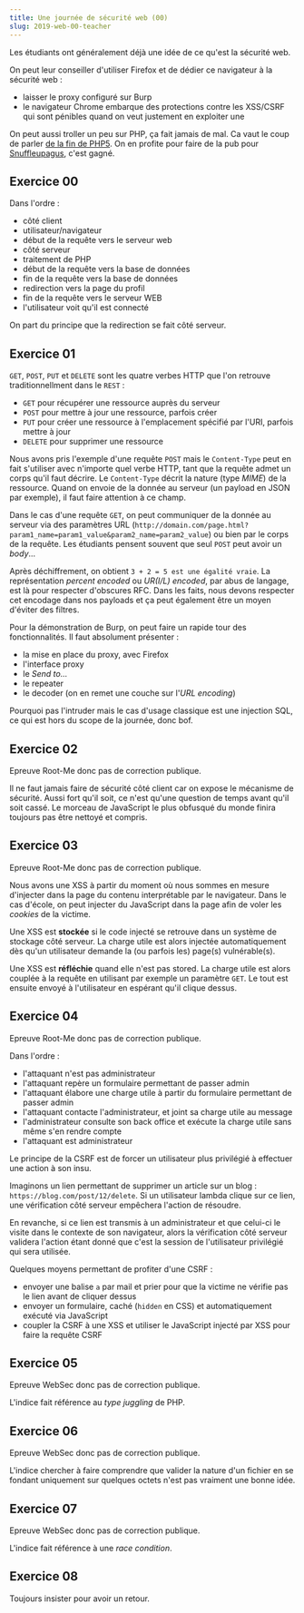 ```yaml
---
title: Une journée de sécurité web (00)
slug: 2019-web-00-teacher
---
```


Les étudiants ont généralement déjà une idée de ce qu'est la sécurité web.

On peut leur conseiller d'utiliser Firefox et de dédier ce navigateur à
la sécurité web :

* laisser le proxy configuré sur Burp
* le navigateur Chrome embarque des protections contre les XSS/CSRF qui sont
  pénibles quand on veut justement en exploiter une

On peut aussi troller un peu sur PHP, ça fait jamais de mal. Ca vaut le coup
de parler [de la fin de PHP5](https://www.youtube.com/watch?v=yx2ks03d4mE).
On en profite pour faire de la pub pour
[Snuffleupagus](https://github.com/nbs-system/snuffleupagus), c'est gagné.


## Exercice 00

Dans l'ordre :

* côté client
* utilisateur/navigateur
* début de la requête vers le serveur web
* côté serveur
* traitement de PHP
* début de la requête vers la base de données
* fin de la requête vers la base de données
* redirection vers la page du profil
* fin de la requête vers le serveur WEB
* l'utilisateur voit qu'il est connecté

On part du principe que la redirection se fait côté serveur.


## Exercice 01

`GET`, `POST`, `PUT` et `DELETE` sont les quatre verbes HTTP que l'on
retrouve traditionnellment dans le `REST` :

* `GET` pour récupérer une ressource auprès du serveur
* `POST` pour mettre à jour une ressource, parfois créer
* `PUT` pour créer une ressource à l'emplacement spécifié par l'URI, parfois
  mettre à jour
* `DELETE` pour supprimer une ressource

Nous avons pris l'exemple d'une requête `POST` mais le `Content-Type` peut
en fait s'utiliser avec n'importe quel verbe HTTP, tant que la requête admet
un corps qu'il faut décrire. Le `Content-Type` décrit la nature (type *MIME*)
de la ressource. Quand on envoie de la donnée au serveur (un payload en JSON
par exemple), il faut faire attention à ce champ.

Dans le cas d'une requête `GET`, on peut communiquer de la donnée au serveur
via des paramètres URL
(`http://domain.com/page.html?param1_name=param1_value&param2_name=param2_value`)
ou bien par le corps de la requête. Les étudiants pensent souvent que seul
`POST` peut avoir un *body*...

Après déchiffrement, on obtient `3 + 2 = 5 est une égalité vraie`. La
représentation *percent encoded* ou *UR(I/L) encoded*, par abus de langage,
est là pour respecter d'obscures RFC. Dans les faits, nous devons respecter
cet encodage dans nos payloads et ça peut également être un moyen d'éviter
des filtres.

Pour la démonstration de Burp, on peut faire un rapide tour des fonctionnalités.
Il faut absolument présenter :

* la mise en place du proxy, avec Firefox
* l'interface proxy
* le *Send to...*
* le repeater
* le decoder (on en remet une couche sur l'*URL encoding*)

Pourquoi pas l'intruder mais le cas d'usage classique est une injection SQL,
ce qui est hors du scope de la journée, donc bof.


## Exercice 02

Epreuve Root-Me donc pas de correction publique.

Il ne faut jamais faire de sécurité côté client car on expose le mécanisme de
sécurité. Aussi fort qu'il soit, ce n'est qu'une question de temps avant
qu'il soit cassé. Le morceau de JavaScript le plus obfusqué du monde finira
toujours pas être nettoyé et compris.


## Exercice 03

Epreuve Root-Me donc pas de correction publique.

Nous avons une XSS à partir du moment où nous sommes en mesure d'injecter
dans la page du contenu interprétable par le navigateur. Dans le cas d'école,
on peut injecter du JavaScript dans la page afin de voler les *cookies* de
la victime.

Une XSS est **stockée** si le code injecté se retrouve dans un système de
stockage côté serveur. La charge utile est alors injectée automatiquement
dès qu'un utilisateur demande la (ou parfois les) page(s) vulnérable(s).

Une XSS est **réfléchie** quand elle n'est pas stored. La charge utile est alors
couplée à la requête en utilisant par exemple un paramètre `GET`. Le tout
est ensuite envoyé à l'utilisateur en espérant qu'il clique dessus.


## Exercice 04

Epreuve Root-Me donc pas de correction publique.

Dans l'ordre :

* l'attaquant n'est pas administrateur
* l'attaquant repère un formulaire permettant de passer admin
* l'attaquant élabore une charge utile à partir du formulaire permettant de
  passer admin
* l'attaquant contacte l'administrateur, et joint sa charge utile au message
* l'administrateur consulte son back office et exécute la charge utile
  sans même s'en rendre compte
* l'attaquant est administrateur

Le principe de la CSRF est de forcer un utilisateur plus privilégié à effectuer
une action à son insu.

Imaginons un lien permettant de supprimer un article sur un blog :
`https://blog.com/post/12/delete`. Si un utilisateur lambda clique sur ce
lien, une vérification côté serveur empêchera l'action de résoudre.

En revanche, si ce lien est transmis à un administrateur et que celui-ci le
visite dans le contexte de son navigateur, alors la vérification côté serveur
validera l'action étant donné que c'est la session de l'utilisateur
privilégié qui sera utilisée.

Quelques moyens permettant de profiter d'une CSRF :

* envoyer une balise `a` par mail et prier pour que la victime ne vérifie
  pas le lien avant de cliquer dessus
* envoyer un formulaire, caché (`hidden` en CSS) et automatiquement exécuté
  via JavaScript
* coupler la CSRF à une XSS et utiliser le JavaScript injecté par XSS
  pour faire la requête CSRF


## Exercice 05

Epreuve WebSec donc pas de correction publique.

L'indice fait référence au *type juggling* de PHP.


## Exercice 06

Epreuve WebSec donc pas de correction publique.

L'indice chercher à faire comprendre que valider la nature d'un fichier en
se fondant uniquement sur quelques octets n'est pas vraiment une bonne idée.


## Exercice 07

Epreuve WebSec donc pas de correction publique.

L'indice fait référence à une *race condition*.


## Exercice 08

Toujours insister pour avoir un retour.